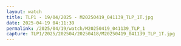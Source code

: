 ```yaml
---
layout: watch
title: TLP1 - 19/04/2025 - M20250419_041139_TLP_1T.jpg
date: 2025-04-19 04:11:39
permalink: /2025/04/19/watch/M20250419_041139_TLP_1
capture: TLP1/2025/202504/20250418/M20250419_041139_TLP_1T.jpg
---
```


